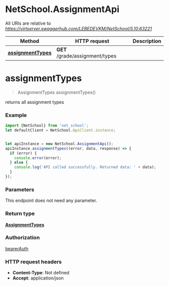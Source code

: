 # NetSchool.AssignmentApi

All URIs are relative to *https://virtserver.swaggerhub.com/LEBEDEVKM/NetSchool/5.10.63221*

Method | HTTP request | Description
------------- | ------------- | -------------
[**assignmentTypes**](AssignmentApi.md#assignmentTypes) | **GET** /grade/assignment/types | 

<a name="assignmentTypes"></a>
# **assignmentTypes**
> AssignmentTypes assignmentTypes()



returns all assignment types

### Example
```javascript
import {NetSchool} from 'net_school';
let defaultClient = NetSchool.ApiClient.instance;


let apiInstance = new NetSchool.AssignmentApi();
apiInstance.assignmentTypes((error, data, response) => {
  if (error) {
    console.error(error);
  } else {
    console.log('API called successfully. Returned data: ' + data);
  }
});
```

### Parameters
This endpoint does not need any parameter.

### Return type

[**AssignmentTypes**](AssignmentTypes.md)

### Authorization

[bearerAuth](../README.md#bearerAuth)

### HTTP request headers

 - **Content-Type**: Not defined
 - **Accept**: application/json

